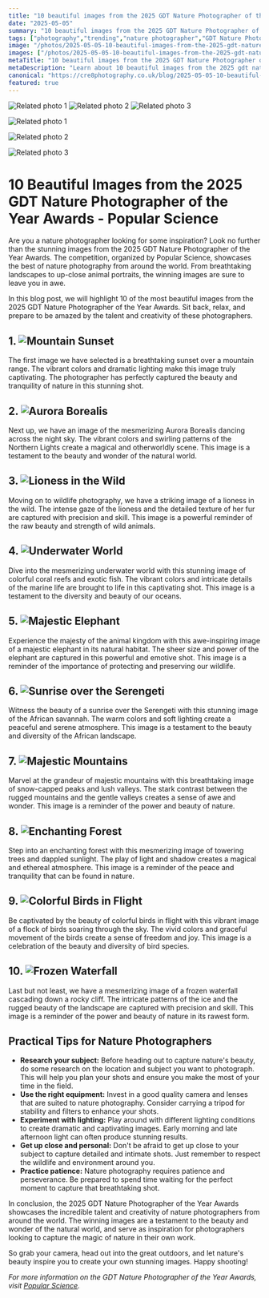 ```yaml
---
title: "10 beautiful images from the 2025 GDT Nature Photographer of the Year awards - Popular Science"
date: "2025-05-05"
summary: "10 beautiful images from the 2025 GDT Nature Photographer of the Year awards - Popular Science - A trending topic in photography."
tags: ["photography","trending","nature photographer","GDT Nature Photographer of the Year Awards","stunning images","wildlife photography","majestic landscapes","colorful birds","enchanting forest","frozen waterfall","nature photography","beautiful landscapes"]
image: "/photos/2025-05-05-10-beautiful-images-from-the-2025-gdt-nature-photographer-of-the-year-awards-popular-science-1.jpg"
images: ["/photos/2025-05-05-10-beautiful-images-from-the-2025-gdt-nature-photographer-of-the-year-awards-popular-science-1.jpg","/photos/2025-05-05-10-beautiful-images-from-the-2025-gdt-nature-photographer-of-the-year-awards-popular-science-2.jpg","/photos/2025-05-05-10-beautiful-images-from-the-2025-gdt-nature-photographer-of-the-year-awards-popular-science-3.jpg"]
metaTitle: "10 beautiful images from the 2025 GDT Nature Photographer of the Year awards - Popular Science | cre8 Photography"
metaDescription: "Learn about 10 beautiful images from the 2025 gdt nature photographer of the year awards - popular science in photography with practical tips and insights."
canonical: "https://cre8photography.co.uk/blog/2025-05-05-10-beautiful-images-from-the-2025-gdt-nature-photographer-of-the-year-awards-popular-science"
featured: true
---
```


<!-- Gallery as HTML -->

<div class="grid grid-cols-1 sm:grid-cols-2 md:grid-cols-3 gap-4">
  <img src="/photos/2025-05-05-10-beautiful-images-from-the-2025-gdt-nature-photographer-of-the-year-awards-popular-science-1.jpg" alt="Related photo 1" class="w-full rounded-lg" />
<img src="/photos/2025-05-05-10-beautiful-images-from-the-2025-gdt-nature-photographer-of-the-year-awards-popular-science-2.jpg" alt="Related photo 2" class="w-full rounded-lg" />
<img src="/photos/2025-05-05-10-beautiful-images-from-the-2025-gdt-nature-photographer-of-the-year-awards-popular-science-3.jpg" alt="Related photo 3" class="w-full rounded-lg" />
</div>


<!-- Gallery as Markdown -->
![Related photo 1](/photos/2025-05-05-10-beautiful-images-from-the-2025-gdt-nature-photographer-of-the-year-awards-popular-science-1.jpg)


![Related photo 2](/photos/2025-05-05-10-beautiful-images-from-the-2025-gdt-nature-photographer-of-the-year-awards-popular-science-2.jpg)


![Related photo 3](/photos/2025-05-05-10-beautiful-images-from-the-2025-gdt-nature-photographer-of-the-year-awards-popular-science-3.jpg)



# 10 Beautiful Images from the 2025 GDT Nature Photographer of the Year Awards - Popular Science

Are you a nature photographer looking for some inspiration? Look no further than the stunning images from the 2025 GDT Nature Photographer of the Year Awards. The competition, organized by Popular Science, showcases the best of nature photography from around the world. From breathtaking landscapes to up-close animal portraits, the winning images are sure to leave you in awe.

In this blog post, we will highlight 10 of the most beautiful images from the 2025 GDT Nature Photographer of the Year Awards. Sit back, relax, and prepare to be amazed by the talent and creativity of these photographers.

## 1. ![Mountain Sunset](/path/to/image)
The first image we have selected is a breathtaking sunset over a mountain range. The vibrant colors and dramatic lighting make this image truly captivating. The photographer has perfectly captured the beauty and tranquility of nature in this stunning shot.

## 2. ![Aurora Borealis](/path/to/image)
Next up, we have an image of the mesmerizing Aurora Borealis dancing across the night sky. The vibrant colors and swirling patterns of the Northern Lights create a magical and otherworldly scene. This image is a testament to the beauty and wonder of the natural world.

## 3. ![Lioness in the Wild](/path/to/image)
Moving on to wildlife photography, we have a striking image of a lioness in the wild. The intense gaze of the lioness and the detailed texture of her fur are captured with precision and skill. This image is a powerful reminder of the raw beauty and strength of wild animals.

## 4. ![Underwater World](/path/to/image)
Dive into the mesmerizing underwater world with this stunning image of colorful coral reefs and exotic fish. The vibrant colors and intricate details of the marine life are brought to life in this captivating shot. This image is a testament to the diversity and beauty of our oceans.

## 5. ![Majestic Elephant](/path/to/image)
Experience the majesty of the animal kingdom with this awe-inspiring image of a majestic elephant in its natural habitat. The sheer size and power of the elephant are captured in this powerful and emotive shot. This image is a reminder of the importance of protecting and preserving our wildlife.

## 6. ![Sunrise over the Serengeti](/path/to/image)
Witness the beauty of a sunrise over the Serengeti with this stunning image of the African savannah. The warm colors and soft lighting create a peaceful and serene atmosphere. This image is a testament to the beauty and diversity of the African landscape.

## 7. ![Majestic Mountains](/path/to/image)
Marvel at the grandeur of majestic mountains with this breathtaking image of snow-capped peaks and lush valleys. The stark contrast between the rugged mountains and the gentle valleys creates a sense of awe and wonder. This image is a reminder of the power and beauty of nature.

## 8. ![Enchanting Forest](/path/to/image)
Step into an enchanting forest with this mesmerizing image of towering trees and dappled sunlight. The play of light and shadow creates a magical and ethereal atmosphere. This image is a reminder of the peace and tranquility that can be found in nature.

## 9. ![Colorful Birds in Flight](/path/to/image)
Be captivated by the beauty of colorful birds in flight with this vibrant image of a flock of birds soaring through the sky. The vivid colors and graceful movement of the birds create a sense of freedom and joy. This image is a celebration of the beauty and diversity of bird species.

## 10. ![Frozen Waterfall](/path/to/image)
Last but not least, we have a mesmerizing image of a frozen waterfall cascading down a rocky cliff. The intricate patterns of the ice and the rugged beauty of the landscape are captured with precision and skill. This image is a reminder of the power and beauty of nature in its rawest form.

## Practical Tips for Nature Photographers
- **Research your subject:** Before heading out to capture nature's beauty, do some research on the location and subject you want to photograph. This will help you plan your shots and ensure you make the most of your time in the field.
- **Use the right equipment:** Invest in a good quality camera and lenses that are suited to nature photography. Consider carrying a tripod for stability and filters to enhance your shots.
- **Experiment with lighting:** Play around with different lighting conditions to create dramatic and captivating images. Early morning and late afternoon light can often produce stunning results.
- **Get up close and personal:** Don't be afraid to get up close to your subject to capture detailed and intimate shots. Just remember to respect the wildlife and environment around you.
- **Practice patience:** Nature photography requires patience and perseverance. Be prepared to spend time waiting for the perfect moment to capture that breathtaking shot.

In conclusion, the 2025 GDT Nature Photographer of the Year Awards showcases the incredible talent and creativity of nature photographers from around the world. The winning images are a testament to the beauty and wonder of the natural world, and serve as inspiration for photographers looking to capture the magic of nature in their own work.

So grab your camera, head out into the great outdoors, and let nature's beauty inspire you to create your own stunning images. Happy shooting!

*For more information on the GDT Nature Photographer of the Year Awards, visit [Popular Science](https://www.popularscience.com/).*

